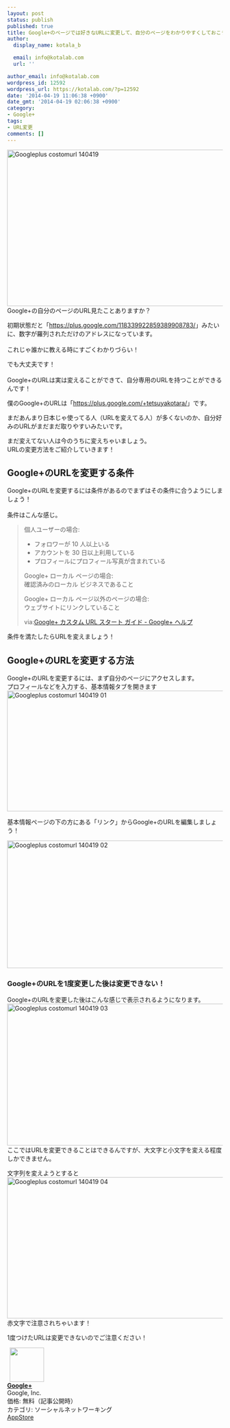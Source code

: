 ```yaml
---
layout: post
status: publish
published: true
title: Google+のページでは好きなURLに変更して、自分のページをわかりやすくしておこう！
author:
  display_name: kotala_b

  email: info@kotalab.com
  url: ''

author_email: info@kotalab.com
wordpress_id: 12592
wordpress_url: https://kotalab.com/?p=12592
date: '2014-04-19 11:06:38 +0900'
date_gmt: '2014-04-19 02:06:38 +0900'
category:
- Google+
tags:
- URL変更
comments: []
---
```

<p><img src="https://kotalab.com/wp-content/uploads/googleplus-costomurl_140419.jpg" alt="Googleplus costomurl 140419" title="googleplus-costomurl_140419.jpg" border="0" width="548" height="365" /><br />
Google+の自分のページのURL見たことありますか？</p>
<p>初期状態だと「<a href="https://plus.google.com/+tetsuyakotara/" target="_blank">https://plus.google.com/118339922859389908783/</a>」みたいに、数字が羅列されただけのアドレスになっています。<br><br />
これじゃ誰かに教える時にすごくわかりづらい！</p>
<p>でも大丈夫です！<br><br />
Google+のURLは実は変えることができて、自分専用のURLを持つことができるんです！</p>
<p>僕のGoogle+のURLは「<a href="https://plus.google.com/+tetsuyakotara/" _target="_blank">https://plus.google.com/+tetsuyakotara/</a>」です。</p>
<p>まだあんまり日本じゃ使ってる人（URLを変えてる人）が多くないのか、<span class="b">自分好みのURLがまだまだ取りやすい</span>みたいです。</p>
<p>まだ変えてない人は今のうちに変えちゃいましょう。<br />
URLの変更方法をご紹介していきます！<br />
</p>
<!--more-->
<h2>Google+のURLを変更する条件</h2>
<p>Google+のURLを変更するには条件があるのでまずはその条件に合うようにしましょう！<br><br />
条件はこんな感じ。</p>
<blockquote><p>
<span class="b">個人ユーザーの場合</span>:</p>
<ul>
<li>フォロワーが 10 人以上いる</li>
<li>アカウントを 30 日以上利用している</li>
<li>プロフィールにプロフィール写真が含まれている</li>
</ul>
<p><span class="b">Google+ ローカル ページの場合</span>:<br />
確認済みのローカル ビジネスであること<br></p>
<p><span class="b">Google+ ローカル ページ以外のページの場合</span>:<br />
ウェブサイトにリンクしていること<br></p>
<p>via:<a href="https://support.google.com/plus/answer/2676340?hl=ja" target="_blank">Google+ カスタム URL スタート ガイド - Google+ ヘルプ</a><a href="https://b.hatena.ne.jp/entry/https://support.google.com/plus/answer/2676340?hl=ja" target="_blank"><img border="0" src="https://b.hatena.ne.jp/entry/image/https://support.google.com/plus/answer/2676340?hl=ja" alt="" /></a></p></blockquote>
<p>条件を満たしたらURLを変えましょう！</p>
<h2>Google+のURLを変更する方法</h2>
<p>Google+のURLを変更するには、まず自分のページにアクセスします。<br />
プロフィールなどを入力する、基本情報タブを開きます<br />
<img src="https://kotalab.com/wp-content/uploads/googleplus-costomurl_140419_01.png" alt="Googleplus costomurl 140419 01" title="googleplus-costomurl_140419_01.png" border="0" width="548" height="282" /></p>
<p>基本情報ページの下の方にある「リンク」からGoogle+のURLを編集しましょう！</p>
<p><img src="https://kotalab.com/wp-content/uploads/googleplus-costomurl_140419_021.png" alt="Googleplus costomurl 140419 02" title="googleplus-costomurl_140419_02.png" border="0" width="548" height="298" /></p>
<h3>Google+のURLを1度変更した後は変更できない！</h3>
<p>Google+のURLを変更した後はこんな感じで表示されるようになります。<br />
<img src="https://kotalab.com/wp-content/uploads/googleplus-costomurl_140419_03.png" alt="Googleplus costomurl 140419 03" title="googleplus-costomurl_140419_03.png" border="0" width="548" height="331" /><br />
ここではURLを変更できることはできるんですが、大文字と小文字を変える程度しかできません。</p>
<p>文字列を変えようとすると<br />
<img src="https://kotalab.com/wp-content/uploads/googleplus-costomurl_140419_04.png" alt="Googleplus costomurl 140419 04" title="googleplus-costomurl_140419_04.png" border="0" width="548" height="330" /><br />
赤文字で注意されちゃいます！</p>
<p>1度つけたURLは変更できないのでご注意ください！</p>
<div class="applink">
<div class="applinkimg"><a href="https://itunes.apple.com/jp/app/google+/id447119634?mt=8&uo=4&at=10l4yU" rel="nofollow" target="_blank"><img hspace="6" src="http://a1969.phobos.apple.com/us/r30/Purple6/v4/1b/c6/91/1bc69185-8b28-31e3-d553-3595897fb40c/mzl.vpnmnurp.png" width="80" /></a></div>
<div class="applinktext">
<div class="applinktitle"><strong><a href="https://itunes.apple.com/jp/app/google+/id447119634?mt=8&uo=4&at=10l4yU" rel="nofollow" target="_blank">Google+</a></strong></div>
<div class="applinkinfo">Google, Inc.</div>
<div class="applinkinfo">価格: 無料（記事公開時）</div>
<div class="applinkinfo">カテゴリ: ソーシャルネットワーキング</div>
</div>
<div class="clear"></div>
<div class="appstorelink"><a href="https://itunes.apple.com/jp/app/google+/id447119634?mt=8&uo=4&at=10l4yU" rel="nofollow" target="_blank">AppStore</a></div>
</div>

